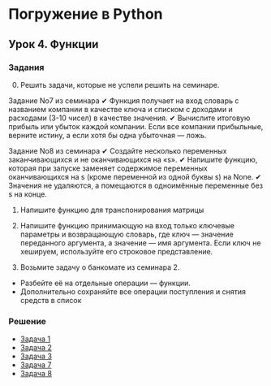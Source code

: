 # Погружение в Python
## Урок 4. Функции
### Задания
0. Решить задачи, которые не успели решить на семинаре.

Задание No7 из семинара
✔ Функция получает на вход словарь с названием компании в качестве ключа
и списком с доходами и расходами (3-10 чисел) в качестве значения.
✔ Вычислите итоговую прибыль или убыток каждой компании. Если все компании
прибыльные, верните истину, а если хотя бы одна убыточная — ложь.

Задание No8 из семинара
✔ Создайте несколько переменных заканчивающихся и не оканчивающихся на «s».
✔ Напишите функцию, которая при запуске заменяет содержимое переменных
оканчивающихся на s (кроме переменной из одной буквы s) на None.
✔ Значения не удаляются, а помещаются в одноимённые переменные без s на конце.

1. Напишите функцию для транспонирования матрицы 
2. Напишите функцию принимающую на вход только ключевые параметры и возвращающую словарь, 
где ключ — значение переданного аргумента, а значение — имя аргумента. Если ключ не хешируем, 
используйте его строковое представление. 

3. Возьмите задачу о банкомате из семинара 2. 
- Разбейте её на отдельные операции — функции.
- Дополнительно сохраняйте все операции поступления и снятия средств в список

### Решение

- [Задача 1](https://github.com/allseenn/pythondive/blob/main/04.Tasks/task01.py)
- [Задача 2](https://github.com/allseenn/pythondive/blob/main/04.Tasks/task02.py)
- [Задача 3](https://github.com/allseenn/pythondive/blob/main/04.Tasks/task03.py)
- [Задача 7](https://github.com/allseenn/pythondive/blob/main/04.Tasks/task07.py)
- [Задача 8](https://github.com/allseenn/pythondive/blob/main/04.Tasks/task08.py)
